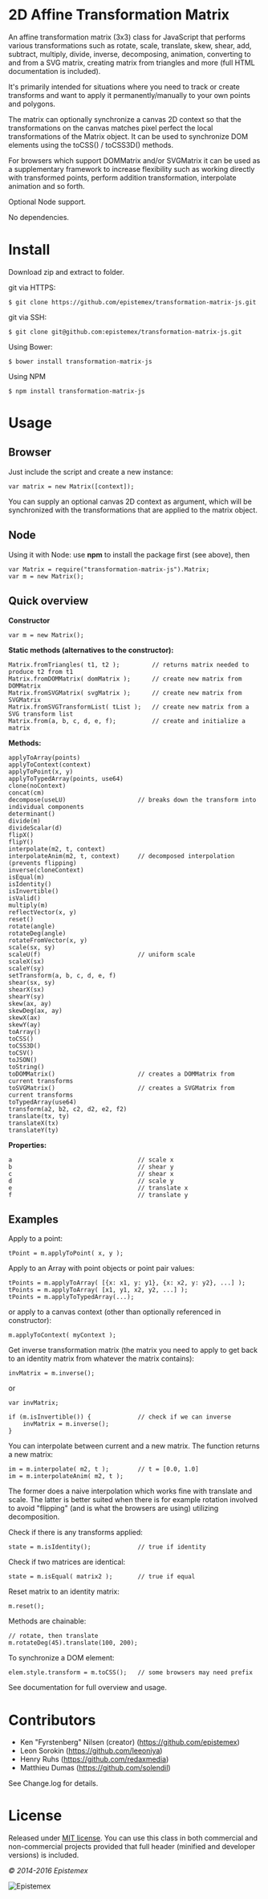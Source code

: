 2D Affine Transformation Matrix
===============================

An affine transformation matrix (3x3) class for JavaScript that performs various transformations such as rotate, scale, translate, skew, shear, add, subtract, multiply, divide, inverse, decomposing, animation, converting to and from a SVG matrix, creating matrix from triangles and more (full HTML documentation is included).

It's primarily intended for situations where you need to track or create transforms and want to apply it permanently/manually to your own points and polygons.

The matrix can optionally synchronize a canvas 2D context so that the transformations on the canvas matches pixel perfect the local transformations of the Matrix object. It can be used to synchronize DOM elements using the toCSS() / toCSS3D() methods.

For browsers which support DOMMatrix and/or SVGMatrix it can be used as a supplementary framework to increase flexibility such as working directly with transformed points, perform addition transformation, interpolate animation and so forth.

Optional Node support.

No dependencies.


Install
=======

Download zip and extract to folder.

git via HTTPS:

    $ git clone https://github.com/epistemex/transformation-matrix-js.git

git via SSH:

    $ git clone git@github.com:epistemex/transformation-matrix-js.git

Using Bower:

    $ bower install transformation-matrix-js

Using NPM

    $ npm install transformation-matrix-js


Usage
=====

Browser
-------

Just include the script and create a new instance:

    var matrix = new Matrix([context]);

You can supply an optional canvas 2D context as argument, which will be synchronized with the transformations that are applied to the matrix object.


Node
----

Using it with Node: use **npm** to install the package first (see above), then

    var Matrix = require("transformation-matrix-js").Matrix;
    var m = new Matrix();


Quick overview
--------------

**Constructor**

    var m = new Matrix();
    
**Static methods (alternatives to the constructor):**

	Matrix.fromTriangles( t1, t2 );   		// returns matrix needed to produce t2 from t1
	Matrix.fromDOMMatrix( domMatrix ); 	 	// create new matrix from DOMMatrix
	Matrix.fromSVGMatrix( svgMatrix ); 	 	// create new matrix from SVGMatrix
	Matrix.fromSVGTransformList( tList );	// create new matrix from a SVG transform list
    Matrix.from(a, b, c, d, e, f);          // create and initialize a matrix

**Methods:**

	applyToArray(points)
	applyToContext(context)
	applyToPoint(x, y)
	applyToTypedArray(points, use64)
	clone(noContext)
	concat(cm)
	decompose(useLU)					// breaks down the transform into individual components
	determinant()
	divide(m)
	divideScalar(d)
	flipX()
	flipY()
	interpolate(m2, t, context)
	interpolateAnim(m2, t, context) 	// decomposed interpolation (prevents flipping)
	inverse(cloneContext)
	isEqual(m)
	isIdentity()
	isInvertible()
	isValid()
	multiply(m)
	reflectVector(x, y)
	reset()
	rotate(angle)
	rotateDeg(angle)
	rotateFromVector(x, y)
	scale(sx, sy)
	scaleU(f)							// uniform scale
	scaleX(sx)
	scaleY(sy)
	setTransform(a, b, c, d, e, f)
	shear(sx, sy)
	shearX(sx)
	shearY(sy)
	skew(ax, ay)
	skewDeg(ax, ay)
	skewX(ax)
	skewY(ay)
	toArray()
	toCSS()
	toCSS3D()
	toCSV()
	toJSON()
	toString()
	toDOMMatrix()                       // creates a DOMMatrix from current transforms
	toSVGMatrix()						// creates a SVGMatrix from current transforms
	toTypedArray(use64)
	transform(a2, b2, c2, d2, e2, f2)
	translate(tx, ty)
	translateX(tx)
	translateY(ty)

**Properties:**

    a									// scale x
    b									// shear y
    c									// shear x
    d									// scale y
    e									// translate x
    f									// translate y

Examples
--------

Apply to a point:

    tPoint = m.applyToPoint( x, y );

Apply to an Array with point objects or point pair values:

    tPoints = m.applyToArray( [{x: x1, y: y1}, {x: x2, y: y2}, ...] );
    tPoints = m.applyToArray( [x1, y1, x2, y2, ...] );
    tPoints = m.applyToTypedArray(...);

or apply to a canvas context (other than optionally referenced in constructor):

    m.applyToContext( myContext );

Get inverse transformation matrix (the matrix you need to apply to get back to an identity matrix from whatever the matrix contains):

    invMatrix = m.inverse();

or

    var invMatrix;

    if (m.isInvertible()) {             // check if we can inverse
        invMatrix = m.inverse();
    }

You can interpolate between current and a new matrix. The function
returns a new matrix:

    im = m.interpolate( m2, t );   		// t = [0.0, 1.0]
    im = m.interpolateAnim( m2, t );

The former does a naive interpolation which works fine with translate and scale. The latter is better suited when there is for example rotation involved to avoid "flipping" (and is what the browsers are using) utilizing decomposition.

Check if there is any transforms applied:

    state = m.isIdentity();        		// true if identity

Check if two matrices are identical:

    state = m.isEqual( matrix2 );      	// true if equal

Reset matrix to an identity matrix:

    m.reset();

Methods are chainable:

    // rotate, then translate
    m.rotateDeg(45).translate(100, 200);

To synchronize a DOM element:

    elem.style.transform = m.toCSS();  	// some browsers may need prefix

See documentation for full overview and usage.


Contributors
============

- Ken "Fyrstenberg" Nilsen (creator) (https://github.com/epistemex)
- Leon Sorokin (https://github.com/leeoniya)
- Henry Ruhs (https://github.com/redaxmedia)
- Matthieu Dumas (https://github.com/solendil)

See Change.log for details.


License
=======

Released under [MIT license](http://choosealicense.com/licenses/mit/). You can use this class in both commercial and non-commercial projects provided that full header (minified and developer versions) is included.

*&copy; 2014-2016 Epistemex*

![Epistemex](http://i.imgur.com/wZSsyt8.png)
